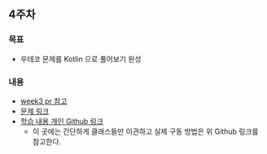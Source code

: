 ## 4주차

### 목표

- 우테코 문제를 Kotlin 으로 풀어보기 완성

### 내용

- [week3 pr 참고](https://github.com/sipe-team/3-2_switch/pull/7)
- [문제 링크](https://github.com/woowacourse/java-pairmatching-precourse)
- [학습 내용 개인 Github 링크](https://github.com/parkje0927/java-pairmatching-precourse/tree/change_to_kotlin)
  - 이 곳에는 간단하게 클래스들만 이관하고 실제 구동 방법은 위 Github 링크를 참고한다.
